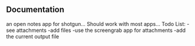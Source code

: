 ## Documentation
an open notes app for shotgun...
Should work with most apps...
Todo List: 
-see attachments
-add files
-use the screengrab app for attachments
-add the current output file
